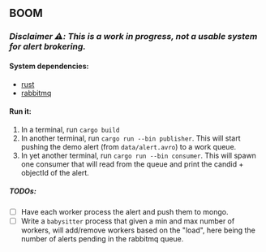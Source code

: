 ## BOOM

### *Disclaimer ⚠️: This is a work in progress, not a usable system for alert brokering.*
#### System dependencies:
- [rust](https://www.rust-lang.org/tools/install)
- [rabbitmq](https://www.rabbitmq.com/docs/download#installation-guides)

#### Run it:
1. In a terminal, run `cargo build`
2. In another terminal, run `cargo run --bin publisher`. This will start pushing the demo alert (from `data/alert.avro`) to a work queue.
3. In yet another terminal, run `cargo run --bin consumer`. This will spawn one consumer that will read from the queue and print the candid + objectId of the alert.

##### TODOs:
- [ ] Have each worker process the alert and push them to mongo.
- [ ] Write a `babysitter` process that given a min and max number of workers, will add/remove workers based on the "load", here being the number of alerts pending in the rabbitmq queue.
